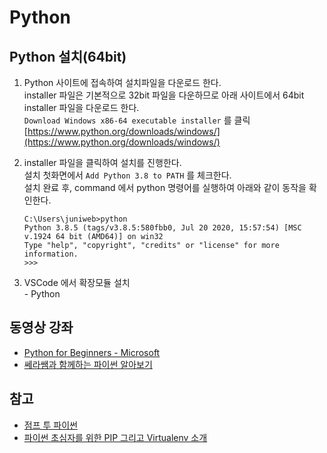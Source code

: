 # Python

## Python 설치(64bit)
  1. Python 사이트에 접속하여 설치파일을 다운로드 한다.  
     installer 파일은 기본적으로 32bit 파일을 다운하므로 아래 사이트에서 64bit installer 파일을 다운로드 한다.  
     `Download Windows x86-64 executable installer` 를 클릭
  [https://www.python.org/downloads/windows/](https://www.python.org/downloads/windows/)

  2. installer 파일을 클릭하여 설치를 진행한다.  
     설치 첫화면에서 `Add Python 3.8 to PATH` 를 체크한다.  
     설치 완료 후, command 에서 python 명령어를 실행하여 아래와 같이 동작을 확인한다.
     ```
     C:\Users\juniweb>python
     Python 3.8.5 (tags/v3.8.5:580fbb0, Jul 20 2020, 15:57:54) [MSC v.1924 64 bit (AMD64)] on win32
     Type "help", "copyright", "credits" or "license" for more information.
     >>>
     ``` 
  3. VSCode 에서 확장모듈 설치  
    - Python


## 동영상 강좌
  - [Python for Beginners - Microsoft](https://www.youtube.com/playlist?list=PLlrxD0HtieHhS8VzuMCfQD4uJ9yne1mE6&app=desktop)    
  - [쎄라쌤과 함께하는 파이썬 알아보기](https://www.youtube.com/playlist?list=PLdZyMFEO6r8HXObhnWa4t3NcWmolNaPHJ)


## 참고
   - [점프 투 파이썬](https://wikidocs.net/book/1)
   - [파이썬 초심자를 위한 PIP 그리고 Virtualenv 소개](https://medium.com/@dan_kim/%ED%8C%8C%EC%9D%B4%EC%8D%AC-%EC%B4%88%EC%8B%AC%EC%9E%90%EB%A5%BC-%EC%9C%84%ED%95%9C-pip-%EA%B7%B8%EB%A6%AC%EA%B3%A0-virtualenv-%EC%86%8C%EA%B0%9C-a53512fab3c2)